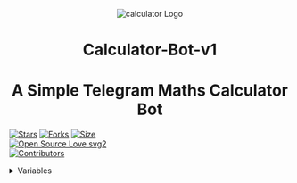 <p align="center">
  <img src="https://i.ibb.co/3mZ5SSY/photo-2021-07-08-14-24-52-removebg-preview.png" alt="calculator Logo">
</p>
<h1 align="center">
  <b>Calculator-Bot-v1</b>
</h1>

<h1 align="center">
  <b>A Simple Telegram Maths Calculator Bot
</b>
</h1>

[![Stars](https://img.shields.io/github/stars/Judson-web/Calculator-Bot-v1?style=flat-square&color=yellow)](https://github.com/Judson-web/Calculator-Bot-v1/stargazers)
[![Forks](https://img.shields.io/github/forks/Judson-web/Calculator-Bot-v1?style=flat-square&color=orange)](https://github.com/Judson-web/Calculator-Bot-v1/fork)
[![Size](https://img.shields.io/github/repo-size/Judson-web/Calculator-Bot-v1?style=flat-square&color=green)](https://github.com/Judson-web/Calculator-Bot-v1/)   
[![Open Source Love svg2](https://badges.frapsoft.com/os/v2/open-source.svg?v=103)](https://github.com/Judson-web/Calculator-Bot-v1)   
[![Contributors](https://img.shields.io/github/contributors/Judson-web/ID-Bot?style=flat-square&color=green)](https://github.com/Judson-web/Calculator-Bot-v1/graphs/contributors)

<details><summary>Variables</summary>
<p>
<pre>
                                                                                                            
### Required Variables
* `API_HASH`: Get this value from [telegram.org](https://my.telegram.org/apps)
* `API_ID`: Get this value from [telegram.org](https://my.telegram.org/apps)
* `BOT_TOKEN`: Create a bot using [@BotFather](https://telegram.dog/BotFather), and get the Telegram API token.

</pre>
</p>
</details>
